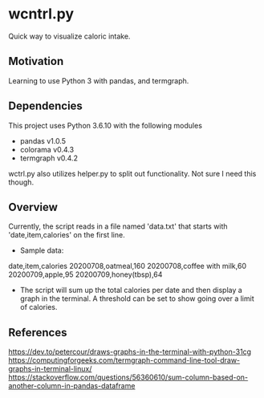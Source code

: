 # wcntrl.py
Quick way to visualize caloric intake.

## Motivation
Learning to use Python 3 with pandas, and termgraph.

## Dependencies 
This project uses Python 3.6.10 with the following modules
- pandas v1.0.5
- colorama v0.4.3
- termgraph v0.4.2

wctrl.py also utilizes helper.py to split out functionality. Not sure I need this though.

## Overview
Currently, the script reads in a file named 'data.txt' that starts with 'date,item,calories' on the first line.
- Sample data:

date,item,calories
20200708,oatmeal,160
20200708,coffee with milk,60
20200709,apple,95
20200709,honey(tbsp),64

- The script will sum up the total calories per date and then display a graph in the terminal. A threshold can be set to show going over a limit of calories.

## References
https://dev.to/petercour/draws-graphs-in-the-terminal-with-python-31cg
https://computingforgeeks.com/termgraph-command-line-tool-draw-graphs-in-terminal-linux/
https://stackoverflow.com/questions/56360610/sum-column-based-on-another-column-in-pandas-dataframe
